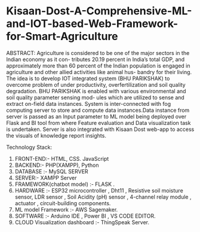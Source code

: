 # Kisaan-Dost-A-Comprehensive-ML-and-IOT-based-Web-Framework-for-Smart-Agriculture

ABSTRACT:
Agriculture is considered to be one of the major sectors in the Indian economy as it con-
tributes 20.19 percent in India’s total GDP, and approximately more than 60 percent of
the Indian population is engaged in agriculture and other allied activities like animal hus-
bandry for their living. The idea is to develop IOT integrated system (BHU PARIKSHAK) to
overcome problem of under productivity, overfertilization and soil quality degradation. BHU
PARIKSHAK is enabled with various environmental and soil quality parameter sensing mod-
ules which are utilized to sense and extract on-field data instances. System is inter-connected
with fog computing server to store and compute data instances.Data instance from server
is passed as an Input parameter to ML model being deployed over Flask and BI tool from
where Feature evaluation and Data visualization task is undertaken. Server is also integrated
with Kisaan Dost web-app to access the visuals of knowledge report insights.

Technology Stack:
1. FRONT-END:- HTML, CSS. JavaScript
2. BACKEND:- PHP(XAMPP), Python
3. DATABASE :- MySQL SERVER
4. SERVER:- XAMPP Server
5. FRAMEWORK(chatbot model) :- FLASK .
6. HARDWARE :- ESP32 microcontroller , Dht11 , Resistive soil moisture sensor, LDR sensor , Soil Acidity (pH) sensor , 4-channel relay module , actuator , circuit-building components.
7. ML model Framework :- AWS Sagemaker.
8. SOFTWARE :- Arduino IDE , Power BI , VS CODE EDITOR.
9. CLOUD Visualization dashboard :- ThingSpeak Server. 

